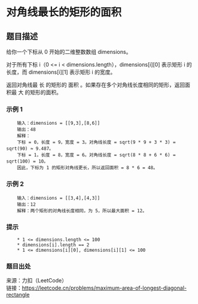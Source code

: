 # 对角线最长的矩形的面积

## 题目描述

给你一个下标从 0 开始的二维整数数组 dimensions。

对于所有下标 i（0 <= i < dimensions.length），dimensions[i][0] 表示矩形 i 的长度，而 dimensions[i][1] 表示矩形 i 的宽度。

返回对角线最 长 的矩形的 面积 。如果存在多个对角线长度相同的矩形，返回面积最 大 的矩形的面积。

### 示例 1

```text
    输入：dimensions = [[9,3],[8,6]]
    输出：48
    解释：
    下标 = 0，长度 = 9，宽度 = 3。对角线长度 = sqrt(9 * 9 + 3 * 3) = sqrt(90) ≈ 9.487。
    下标 = 1，长度 = 8，宽度 = 6。对角线长度 = sqrt(8 * 8 + 6 * 6) = sqrt(100) = 10。
    因此，下标为 1 的矩形对角线更长，所以返回面积 = 8 * 6 = 48。
```

### 示例 2

```text
    输入：dimensions = [[3,4],[4,3]]
    输出：12
    解释：两个矩形的对角线长度相同，为 5，所以最大面积 = 12。
```

### 提示

```text
    * 1 <= dimensions.length <= 100
    * dimensions[i].length == 2
    * 1 <= dimensions[i][0], dimensions[i][1] <= 100
```

### 题目出处

来源：力扣（LeetCode）  
链接：<https://leetcode.cn/problems/maximum-area-of-longest-diagonal-rectangle>
